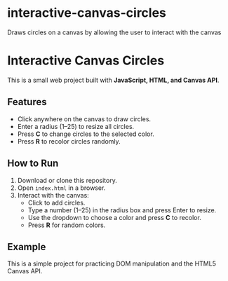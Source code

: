# interactive-canvas-circles
Draws circles on a canvas by allowing the user to interact with the canvas 
# Interactive Canvas Circles

This is a small web project built with **JavaScript, HTML, and Canvas API**.  

## Features
- Click anywhere on the canvas to draw circles.  
- Enter a radius (1–25) to resize all circles.  
- Press **C** to change circles to the selected color.  
- Press **R** to recolor circles randomly.  

## How to Run
1. Download or clone this repository.  
2. Open `index.html` in a browser.  
3. Interact with the canvas:
   - Click to add circles.
   - Type a number (1–25) in the radius box and press Enter to resize.
   - Use the dropdown to choose a color and press **C** to recolor.
   - Press **R** for random colors.

## Example
This is a simple project for practicing DOM manipulation and the HTML5 Canvas API.
